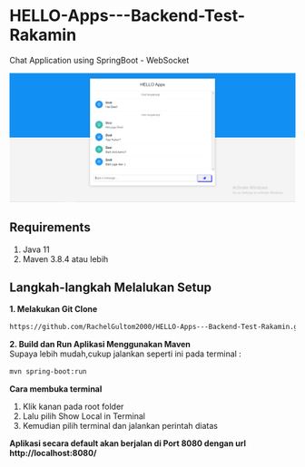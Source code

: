 # HELLO-Apps---Backend-Test-Rakamin
Chat Application using SpringBoot - WebSocket

![](img/gambar1.PNG)

## Requirements

1. Java 11
2. Maven 3.8.4 atau lebih

## Langkah-langkah Melalukan Setup

**1. Melakukan Git Clone**
```bash
https://github.com/RachelGultom2000/HELLO-Apps---Backend-Test-Rakamin.git
```

**2. Build dan Run Aplikasi Menggunakan Maven** <br>
Supaya lebih mudah,cukup jalankan seperti ini pada terminal : 
```bash
mvn spring-boot:run
```
**Cara membuka terminal**
1. Klik kanan pada root folder
2. Lalu pilih Show Local in Terminal
3. Kemudian pilih terminal dan jalankan perintah diatas

**Aplikasi secara default akan berjalan di Port 8080 dengan url http://localhost:8080/**
